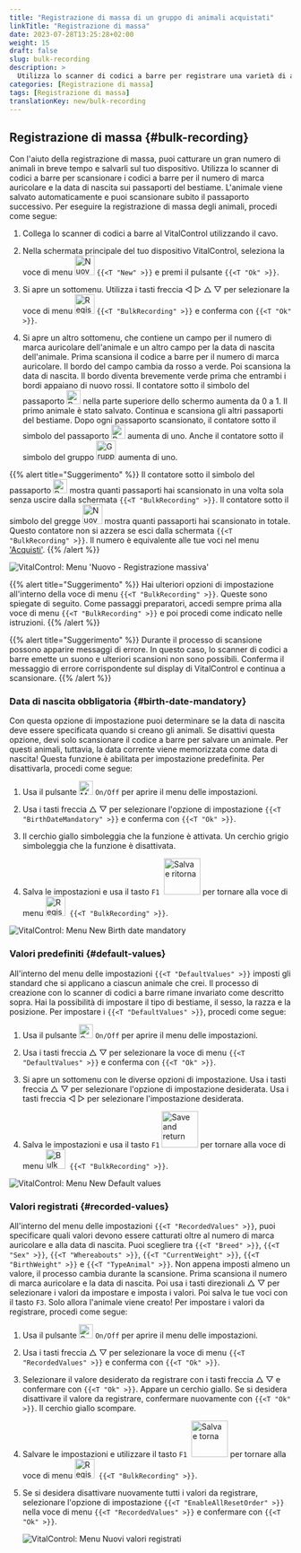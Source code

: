 ```yaml
---
title: "Registrazione di massa di un gruppo di animali acquistati"
linkTitle: "Registrazione di massa"
date: 2023-07-28T13:25:28+02:00
weight: 15
draft: false
slug: bulk-recording
description: >
  Utilizza lo scanner di codici a barre per registrare una varietà di animali.
categories: [Registrazione di massa]
tags: [Registrazione di massa]
translationKey: new/bulk-recording
---
```

## Registrazione di massa {#bulk-recording}

Con l'aiuto della registrazione di massa, puoi catturare un gran numero di animali in breve tempo e salvarli sul tuo dispositivo. Utilizza lo scanner di codici a barre per scansionare i codici a barre per il numero di marca auricolare e la data di nascita sui passaporti del bestiame. L'animale viene salvato automaticamente e puoi scansionare subito il passaporto successivo. Per eseguire la registrazione di massa degli animali, procedi come segue:

1. Collega lo scanner di codici a barre al VitalControl utilizzando il cavo.

2. Nella schermata principale del tuo dispositivo VitalControl, seleziona la voce di menu <img src="/icons/main/new-animal.svg" width="35" align="bottom" alt="Nuovo animale" /> `{{<T "New" >}}` e premi il pulsante `{{<T "Ok" >}}`.

3. Si apre un sottomenu. Utilizza i tasti freccia ◁ ▷ △ ▽ per selezionare la voce di menu <img src="/icons/main/barcode-scan.svg" width="35" align="bottom" alt="Registrazione di massa" /> `{{<T "BulkRecording" >}}` e conferma con `{{<T "Ok" >}}`.

4. Si apre un altro sottomenu, che contiene un campo per il numero di marca auricolare dell'animale e un altro campo per la data di nascita dell'animale. Prima scansiona il codice a barre per il numero di marca auricolare. Il bordo del campo cambia da rosso a verde. Poi scansiona la data di nascita. Il bordo diventa brevemente verde prima che entrambi i bordi appaiano di nuovo rossi. Il contatore sotto il simbolo del passaporto <img src="/icons/header/animal-passports.svg" width="25" align="bottom" alt="Passaporti degli animali" title="Passaporti degli animali" /> nella parte superiore dello schermo aumenta da 0 a 1. Il primo animale è stato salvato. Continua e scansiona gli altri passaporti del bestiame. Dopo ogni passaporto scansionato, il contatore sotto il simbolo del passaporto <img src="/icons/header/animal-passports.svg" width="25" align="bottom" alt="Passaporti degli animali" title="Passaporti degli animali" /> aumenta di uno. Anche il contatore sotto il simbolo del gruppo <img src="/icons/header/group.svg" width="35" align="bottom" alt="Gruppo di animali" title="Gruppo di animali" /> aumenta di uno.

{{% alert title="Suggerimento" %}}
Il contatore sotto il simbolo del passaporto <img src="/icons/header/animal-passports.svg" width="25" align="bottom" alt="Passaporti animali" title="Passaporti animali" /> mostra quanti passaporti hai scansionato in una volta sola senza uscire dalla schermata `{{<T "BulkRecording" >}}`. Il contatore sotto il simbolo del gregge <img src="/icons/header/group.svg" width="35" align="bottom" alt="Nuovo animale" /> mostra quanti passaporti hai scansionato in totale. Questo contatore non si azzera se esci dalla schermata `{{<T "BulkRecording" >}}`. Il numero è equivalente alle tue voci nel menu ['Acquisti'](../new-on-farm/purchased-animals/).
{{% /alert %}}

   ![VitalControl: Menu 'Nuovo - Registrazione massiva'](../images/bulk-recording.png "Registrazione massiva")

{{% alert title="Suggerimento" %}}
Hai ulteriori opzioni di impostazione all'interno della voce di menu `{{<T "BulkRecording" >}}`. Queste sono spiegate di seguito. Come passaggi preparatori, accedi sempre prima alla voce di menu `{{<T "BulkRecording" >}}` e poi procedi come indicato nelle istruzioni.
{{% /alert %}}

{{% alert title="Suggerimento" %}}
Durante il processo di scansione possono apparire messaggi di errore. In questo caso, lo scanner di codici a barre emette un suono e ulteriori scansioni non sono possibili. Conferma il messaggio di errore corrispondente sul display di VitalControl e continua a scansionare.
{{% /alert %}}

### Data di nascita obbligatoria {#birth-date-mandatory}

Con questa opzione di impostazione puoi determinare se la data di nascita deve essere specificata quando si creano gli animali. Se disattivi questa opzione, devi solo scansionare il codice a barre per salvare un animale. Per questi animali, tuttavia, la data corrente viene memorizzata come data di nascita! Questa funzione è abilitata per impostazione predefinita. Per disattivarla, procedi come segue:

1. Usa il pulsante <img src="/icons/gear.svg" width="25" align="bottom" alt="Menu impostazioni" /> `On/Off` per aprire il menu delle impostazioni.

2. Usa i tasti freccia △ ▽ per selezionare l'opzione di impostazione `{{<T "BirthDateMandatory" >}}` e conferma con `{{<T "Ok" >}}`.

3. Il cerchio giallo simboleggia che la funzione è attivata. Un cerchio grigio simboleggia che la funzione è disattivata.

4. Salva le impostazioni e usa il tasto `F1` &nbsp;<img src="/icons/footer/save_exit.svg" width="65" align="bottom" alt="Salva e ritorna" /> per tornare alla voce di menu <img src="/icons/main/barcode-scan.svg" width="35" align="bottom" alt="Registrazione massiva" />&nbsp; `{{<T "BulkRecording" >}}`.

![VitalControl: Menu New Birth date mandatory](../images/birthdate.png "Birth date mandatory")

### Valori predefiniti {#default-values}

All'interno del menu delle impostazioni `{{<T "DefaultValues" >}}` imposti gli standard che si applicano a ciascun animale che crei. Il processo di creazione con lo scanner di codici a barre rimane invariato come descritto sopra. Hai la possibilità di impostare il tipo di bestiame, il sesso, la razza e la posizione. Per impostare i `{{<T "DefaultValues" >}}`, procedi come segue:

1. Usa il pulsante <img src="/icons/gear.svg" width="25" align="bottom" alt="Settings menu" /> `On/Off` per aprire il menu delle impostazioni.

2. Usa i tasti freccia △ ▽ per selezionare la voce di menu `{{<T "DefaultValues" >}}` e conferma con `{{<T "Ok" >}}`.

3. Si apre un sottomenu con le diverse opzioni di impostazione. Usa i tasti freccia △ ▽ per selezionare l'opzione di impostazione desiderata. Usa i tasti freccia ◁ ▷ per selezionare l'impostazione desiderata.

4. Salva le impostazioni e usa il tasto `F1`&nbsp;<img src="/icons/footer/save_exit.svg" width="65" align="bottom" alt="Save and return" /> per tornare alla voce di menu <img src="/icons/main/barcode-scan.svg" width="35" align="bottom" alt="Bulk recording" />&nbsp; `{{<T "BulkRecording" >}}`.

![VitalControl: Menu New Default values](../images/defaultvalues.png "Default values")

### Valori registrati {#recorded-values}

All'interno del menu delle impostazioni `{{<T "RecordedValues" >}}`, puoi specificare quali valori devono essere catturati oltre al numero di marca auricolare e alla data di nascita. Puoi scegliere tra `{{<T "Breed" >}}`, `{{<T "Sex" >}}`, `{{<T "Whereabouts" >}}`, `{{<T "CurrentWeight" >}}`, `{{<T "BirthWeight" >}}` e `{{<T "TypeAnimal" >}}`. Non appena imposti almeno un valore, il processo cambia durante la scansione. Prima scansiona il numero di marca auricolare e la data di nascita. Poi usa i tasti direzionali △ ▽ per selezionare i valori da impostare e imposta i valori. Poi salva le tue voci con il tasto `F3`. Solo allora l'animale viene creato! Per impostare i valori da registrare, procedi come segue:

1. Usa il pulsante <img src="/icons/gear.svg" width="25" align="bottom" alt="Settings menu" /> `On/Off` per aprire il menu delle impostazioni.

2. Usa i tasti freccia △ ▽ per selezionare la voce di menu `{{<T "RecordedValues" >}}` e conferma con `{{<T "Ok" >}}`.

3. Selezionare il valore desiderato da registrare con i tasti freccia △ ▽ e confermare con `{{<T "Ok" >}}`. Appare un cerchio giallo. Se si desidera disattivare il valore da registrare, confermare nuovamente con `{{<T "Ok" >}}`. Il cerchio giallo scompare.

4. Salvare le impostazioni e utilizzare il tasto `F1` &nbsp;<img src="/icons/footer/save_exit.svg" width="65" align="bottom" alt="Salva e torna" /> per tornare alla voce di menu <img src="/icons/main/barcode-scan.svg" width="35" align="bottom" alt="Registrazione in blocco" />&nbsp; `{{<T "BulkRecording" >}}`.

5. Se si desidera disattivare nuovamente tutti i valori da registrare, selezionare l'opzione di impostazione `{{<T "EnableAllResetOrder" >}}` nella voce di menu `{{<T "RecordedValues" >}}` e confermare con `{{<T "Ok" >}}`.

   ![VitalControl: Menu Nuovi valori registrati](../images/recordvalues.png "Valori registrati")
